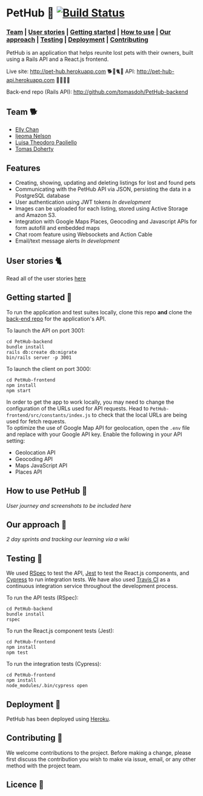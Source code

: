 # PetHub 🐾 [![Build Status](https://travis-ci.com/tomasdoh/PetHub-frontend.svg?branch=master)](https://travis-ci.com/tomasdoh/PetHub-frontend)

### [Team](https://github.com/githubsttar/PetHub-frontend#team) |  [User stories](https://github.com/githubsttar/PetHub-frontend#user-stories) |  [Getting started](https://github.com/githubsttar/PetHub-frontend#getting-started) |  [How to use](https://github.com/githubsttar/PetHub-frontend#how-to-use-pethub) | [Our approach](https://github.com/githubsttar/PetHub-frontend#our-approach) |   [Testing](https://github.com/githubsttar/PetHub-frontend#testing) |   [Deployment](https://github.com/githubsttar/PetHub-frontend#deployment) |  [Contributing](https://github.com/githubsttar/PetHub-frontend#contributing)

PetHub is an application that helps reunite lost pets with their owners, built using a Rails API and a React.js frontend.

Live site: http://pet-hub.herokuapp.com 🐕🐩🐈🐴
API: http://pet-hub-api.herokuapp.com 🐍🐠🦜🐇

Back-end repo (Rails API): http://github.com/tomasdoh/PetHub-backend

## Team 🐕

* [Elly Chan](https://github.com/ellychanx)
* [Ijeoma Nelson](https://github.com/githubsttar)
* [Luisa Theodoro Paoliello](https://github.com/luisatheodoro)
* [Tomas Doherty](https://github.com/tomasdoh)

## Features

* Creating, showing, updating and deleting listings for lost and found pets
* Communicating with the PetHub API via JSON, persisting the data in a PostgreSQL database
* User authentication using JWT tokens *In development*
* Images can be uploaded for each listing, stored using Active Storage and Amazon S3.
* Integration with Google Maps Places, Geocoding and Javascript APIs for form autofill and embedded maps 
* Chat room feature using Websockets and Action Cable
* Email/text message alerts *In development*

## User stories 🐈

Read all of the user stories [here](https://github.com/githubsttar/PetHub-backend/user-stories.md)

## Getting started 🐠

To run the application and test suites locally, clone this repo **and** clone the [back-end repo](https://github.com/tomasdoh/PetHub-backend) for the application's API.

To launch the API on port 3001:
```
cd PetHub-backend
bundle install
rails db:create db:migrate
bin/rails server -p 3001
```
To launch the client on port 3000:
```
cd PetHub-frontend
npm install
npm start
```
In order to get the app to work locally, you may need to change the configuration of the URLs used for API requests. Head to `PetHub-frontend/src/constants/index.js` to check that the local URLs are being used for fetch requests.  
To optimize the use of Google Map API for geolocation, open the `.env` file and replace with your Google API key. Enable the following in your API setting:
- Geolocation API
- Geocoding API
- Maps JavaScript API
- Places API

## How to use PetHub 🦄

*User journey and screenshots to be included here*

## Our approach 🦜

*2 day sprints and tracking our learning via a wiki*

## Testing 🐴

We used [RSpec](http://rspec.info/) to test the API, [Jest](https://jestjs.io/) to test the React.js components, and [Cypress](https://www.cypress.io/) to run integration tests. We have also used [Travis CI](https://travis-ci.org/) as a continuous integration service throughout the development process.

To run the API tests (RSpec):

```
cd PetHub-backend
bundle install
rspec
```
To run the React.js component tests (Jest):
```
cd PetHub-frontend
npm install
npm test
```
To run the integration tests (Cypress):
```
cd PetHub-frontend
npm install
node_modules/.bin/cypress open
```

## Deployment 🐩

PetHub has been deployed using [Heroku](http://heroku.com).

## Contributing 🐍

We welcome contributions to the project. Before making a change, please first discuss the contribution you wish to make via issue, email, or any other method with the project team.

## Licence 🐇
